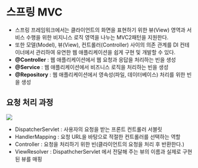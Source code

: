 # 스프링 MVC
- 스프링 프레임워크에서는 클라이언트의 화면을 표현하기 위한 뷰(View) 영역과 서비스 수행을 위한 비지니스 로직 영역을 나누는 MVC2패턴을 지원한다.
- 또한 모델(Model), 뷰(View), 컨트롤러(Controller) 사이의 의존 관계를 DI 컨테이너에서 관리하여 유연한 웹 애플리케이션을 쉽게 구현 및 개발할 수 있다. 
- **@Controller** : 웹 애플리케이션에서 웹 요청과 응답을 처리하는 빈을 생성
- **@Service** : 웹 애플리케이션에서 비즈니스 로직을 처리하는 빈을 생성
- **@Repository** : 웹 애플리케이션에서 영속성(파일, 데이터베이스) 처리를 위한 빈을 생성

## 요청 처리 과정
<img src="https://user-images.githubusercontent.com/26870393/182376640-202a56b6-f396-464f-b4dc-6075b0b824d4.png">

- DispatcherServlet : 사용자의 요청을 받는 프론트 컨트롤러 서블릿
- HandlerMapping : 요청 URL을 바탕으로 적절한 컨트롤러를 선택하는 역할
- Controller : 요청을 처리하기 위한 빈(클라이언트의 요청을 처리 후 반환한다.)
- ViewResolver : DispathcherServlet 에서 전달해 주는 뷰의 이름과 실제로 구현된 뷰를 매핑

